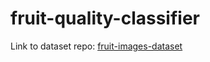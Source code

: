# fruit-quality-classifier

Link to dataset repo: [fruit-images-dataset](https://github.com/jgabrielgv/fruit-images-dataset)
